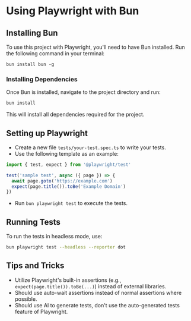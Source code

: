 # Using Playwright with Bun

## Installing Bun

To use this project with Playwright, you'll need to have Bun installed. Run the
following command in your terminal:

```
bun install bun -g
```

### Installing Dependencies

Once Bun is installed, navigate to the project directory and run:

```bash
bun install
```

This will install all dependencies required for the project.

## Setting up Playwright

- Create a new file `tests/your-test.spec.ts` to write your tests.
- Use the following template as an example:

```typescript
import { test, expect } from '@playwright/test'

test('sample test', async ({ page }) => {
  await page.goto('https://example.com')
  expect(page.title()).toBe('Example Domain')
})
```

- Run `bun playwright test` to execute the tests.

## Running Tests

To run the tests in headless mode, use:

```bash
bun playwright test --headless --reporter dot
```

## Tips and Tricks

- Utilize Playwright's built-in assertions (e.g., `expect(page.title()).toBe(...)`)
  instead of external libraries.
- Should use auto-wait assertions instead of normal assertions where possible.
- Should use AI to generate tests, don't use the auto-generated tests feature of
  Playwright.
